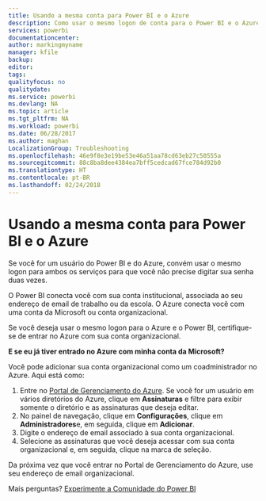 ```yaml
---
title: Usando a mesma conta para Power BI e o Azure
description: Como usar o mesmo logon de conta para o Power BI e o Azure
services: powerbi
documentationcenter: 
author: markingmyname
manager: kfile
backup: 
editor: 
tags: 
qualityfocus: no
qualitydate: 
ms.service: powerbi
ms.devlang: NA
ms.topic: article
ms.tgt_pltfrm: NA
ms.workload: powerbi
ms.date: 06/28/2017
ms.author: maghan
LocalizationGroup: Troubleshooting
ms.openlocfilehash: 46e9f8e3e19be53e46a51aa78cd63eb27c50555a
ms.sourcegitcommit: 88c8ba8dee4384ea7bff5cedcad67fce784d92b0
ms.translationtype: HT
ms.contentlocale: pt-BR
ms.lasthandoff: 02/24/2018
---
```

# <a name="using-the-same-account-for-power-bi-and-azure"></a>Usando a mesma conta para Power BI e o Azure
Se você for um usuário do Power BI e do Azure, convém usar o mesmo logon para ambos os serviços para que você não precise digitar sua senha duas vezes.

O Power BI conecta você com sua conta institucional, associada ao seu endereço de email de trabalho ou da escola.  O Azure conecta você com uma conta da Microsoft ou conta organizacional.

Se você deseja usar o mesmo logon para o Azure e o Power BI, certifique-se de entrar no Azure com sua conta organizacional.

**E se eu já tiver entrado no Azure com minha conta da Microsoft?**

Você pode adicionar sua conta organizacional como um coadministrador no Azure.  Aqui está como:

1. Entre no [Portal de Gerenciamento do Azure](http://manage.windowsazure.com/). Se você for um usuário em vários diretórios do Azure, clique em **Assinaturas** e filtre para exibir somente o diretório e as assinaturas que deseja editar.
2. No painel de navegação, clique em **Configurações**, clique em **Administradores**e, em seguida, clique em **Adicionar**.
3. Digite o endereço de email associado à sua conta organizacional.
4. Selecione as assinaturas que você deseja acessar com sua conta organizacional e, em seguida, clique na marca de seleção.

Da próxima vez que você entrar no Portal de Gerenciamento do Azure, use seu endereço de email organizacional.

Mais perguntas? [Experimente a Comunidade do Power BI](http://community.powerbi.com/)

